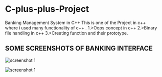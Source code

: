 # C-plus-plus-Project
Banking  Management System in C++
This is one of the Project in c++ where i used many functionality of c++ .
1.>Oops concept in c++
2.>Binary file handling in c++
3.>Creating function and their prototype.

## SOME SCREENSHOTS OF BANKING INTERFACE

![screenshot 1](https://raw.githubusercontent.com/akhikumar/C-plus-plus-Project/edit/master/project.png)

![screenshot 1](https://raw.githubusercontent.com/akhikumar/C-plus-plus-Project/master/Screenshot.png)

